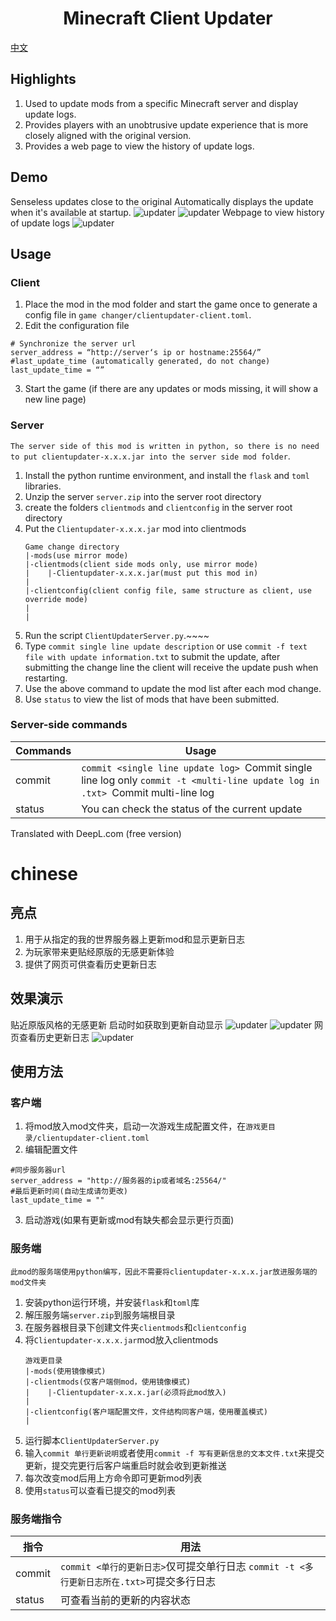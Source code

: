 <h1 align="center">Minecraft Client Updater</h1>

[中文](#chinese)

## Highlights
1. Used to update mods from a specific Minecraft server and display update logs.
2. Provides players with an unobtrusive update experience that is more closely aligned with the original version.
3. Provides a web page to view the history of update logs.


## Demo
Senseless updates close to the original
Automatically displays the update when it's available at startup.
![updater](https://cdn.modrinth.com/data/cached_images/2af89e9c518d3ad9341fad38e8b287c660058597.png)
![updater](https://cdn.modrinth.com/data/cached_images/8a38c3b20d2f916dd37e07b546f7b0a78fa367f8.png)
Webpage to view history of update logs
![updater](https://cdn.modrinth.com/data/cached_images/0719af247d6ab6ca030c1508c54ffa800f717ca2.png)


## Usage

### Client
1. Place the mod in the mod folder and start the game once to generate a config file in `game changer/clientupdater-client.toml`.
2. Edit the configuration file
```
# Synchronize the server url
server_address = “http://server‘s ip or hostname:25564/”
#last_update_time (automatically generated, do not change)
last_update_time = “”
```
3. Start the game (if there are any updates or mods missing, it will show a new line page)

### Server
`The server side of this mod is written in python, so there is no need to put clientupdater-x.x.x.jar into the server side mod folder`.
1. Install the python runtime environment, and install the `flask` and `toml` libraries.
2. Unzip the server `server.zip` into the server root directory
3. create the folders `clientmods` and `clientconfig` in the server root directory
4. Put the `Clientupdater-x.x.x.jar` mod into clientmods
    ```
    Game change directory
    |-mods(use mirror mode)
    |-clientmods(client side mods only, use mirror mode)
    |    |-Clientupdater-x.x.x.jar(must put this mod in)
    |
    |-clientconfig(client config file, same structure as client, use override mode)
    |
    |
    ```
5. Run the script `ClientUpdaterServer.py`.~~~~
6. Type `commit single line update description` or use `commit -f text file with update information.txt` to submit the update, after submitting the change line the client will receive the update push when restarting.
7. Use the above command to update the mod list after each mod change.
8. Use `status` to view the list of mods that have been submitted.

### Server-side commands
| Commands | Usage |
|-----|------|
| commit | `commit <single line update log> `Commit single line log only `commit -t <multi-line update log in .txt> `Commit multi-line log | status | View the current mod list.
| status | You can check the status of the current update |

Translated with DeepL.com (free version)


# chinese
## 亮点
1. 用于从指定的我的世界服务器上更新mod和显示更新日志
2. 为玩家带来更贴经原版的无感更新体验
3. 提供了网页可供查看历史更新日志


## 效果演示
贴近原版风格的无感更新
启动时如获取到更新自动显示
![updater](https://cdn.modrinth.com/data/cached_images/2af89e9c518d3ad9341fad38e8b287c660058597.png)
![updater](https://cdn.modrinth.com/data/cached_images/8a38c3b20d2f916dd37e07b546f7b0a78fa367f8.png)
网页查看历史更新日志
![updater](https://cdn.modrinth.com/data/cached_images/0719af247d6ab6ca030c1508c54ffa800f717ca2.png)


## 使用方法
### 客户端
1. 将mod放入mod文件夹，启动一次游戏生成配置文件，在`游戏更目录/clientupdater-client.toml`
2. 编辑配置文件
```
#同步服务器url
server_address = "http://服务器的ip或者域名:25564/"
#最后更新时间(自动生成请勿更改)
last_update_time = ""
```
3. 启动游戏(如果有更新或mod有缺失都会显示更行页面)

### 服务端
`此mod的服务端使用python编写，因此不需要将clientupdater-x.x.x.jar放进服务端的mod文件夹`
1. 安装python运行环境，并安装`flask`和`toml`库
2. 解压服务端`server.zip`到服务端根目录
3. 在服务器根目录下创建文件夹`clientmods`和`clientconfig`
4. 将`Clientupdater-x.x.x.jar`mod放入clientmods
    ```
    游戏更目录
    |-mods(使用镜像模式)
    |-clientmods(仅客户端侧mod，使用镜像模式)
    |    |-Clientupdater-x.x.x.jar(必须将此mod放入)
    |
    |-clientconfig(客户端配置文件，文件结构同客户端，使用覆盖模式)
    |
    ```
5. 运行脚本`ClientUpdaterServer.py`
6. 输入`commit 单行更新说明`或者使用`commit -f 写有更新信息的文本文件.txt`来提交更新，提交完更行后客户端重启时就会收到更新推送
7. 每次改变mod后用上方命令即可更新mod列表
8. 使用`status`可以查看已提交的mod列表

### 服务端指令
| 指令 | 用法 |
|-----|------|
| commit | `commit <单行的更新日志>`仅可提交单行日志  `commit -t <多行更新日志所在.txt>`可提交多行日志 |
| status | 可查看当前的更新的内容状态 |
